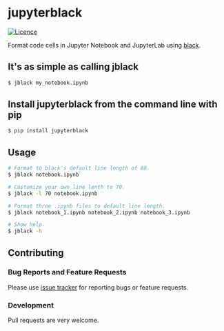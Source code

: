 # jupyterblack

[![Licence](https://img.shields.io/badge/license-MIT-blue.svg)](https://raw.githubusercontent.com/csurfer/blackcellmagic/master/LICENSE)

Format code cells in Jupyter Notebook and JupyterLab using [black](https://github.com/ambv/black).

## It's as simple as calling jblack

```bash
$ jblack my_notebook.ipynb
```

## Install jupyterblack from the command line with pip

```bash
$ pip install jupyterblack
```

## Usage

```bash
# Format to black's default line length of 88.
$ jblack notebook.ipynb

# Customize your own line lenth to 70.
$ jblack -l 70 notebook.ipynb

# Format three .ipynb files to default line length.
$ jblack notebook_1.ipynb notebook_2.ipynb notebook_3.ipynb

# Show help.
$ jblack -h
```

## Contributing

### Bug Reports and Feature Requests

Please use [issue tracker](https://github.com/irahorecka/jupyterblack/issues) for reporting bugs or feature requests.

### Development

Pull requests are very welcome.
